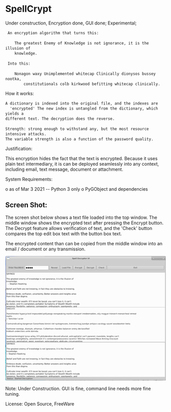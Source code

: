# SpellCrypt

   Under construction, Encryption done, GUI done; Experimental;

     An encryption algorithm that turns this:

        The greatest Enemy of Knowledge is not ignorance, it is the illusion of
        knowledge.

     Into this:

        Nonagon waxy Unimplemented whitecap Clinically dionysos bussey nootka,
            constitutionals colb kirkwood befitting whitecap clinically.

  How it works:

    A dictionary is indexed into the original file, and the indexes are
      'encrypted' The new index is untangled from the dictionary, which yields a
    different text. The decryption does the reverse.

    Strength: strong enough to withstand any, but the most resource intensive attacks.
    The variable strength is also a function of the password quality.

 Justification:

   This encryption hides the fact that the text is encrypted. Because it
   uses plain text intermediary, it is can be deployed seamlessly into
   any context, including email, text message, document or attachment.

 System Requirements:

  o as of Mar 3 2021 -- Python 3 only
  o PyGObject and dependencies

## Screen Shot:

  The screen shot below shows a text file loaded into the top window. The middle
  window shows the encrypted text after pressing the Encrypt button. The
  Decrypt feature allows verification of text, and the 'Check' button
  compares the top edit box text with the button box text.

  The encrypted content than can be copied from the middle window into an email / document or any transmission.

![Screen Shot](screen.png)

Note: Under Construction. GUI is fine, command line needs more fine tuning.

License:    Open Source, FreeWare

